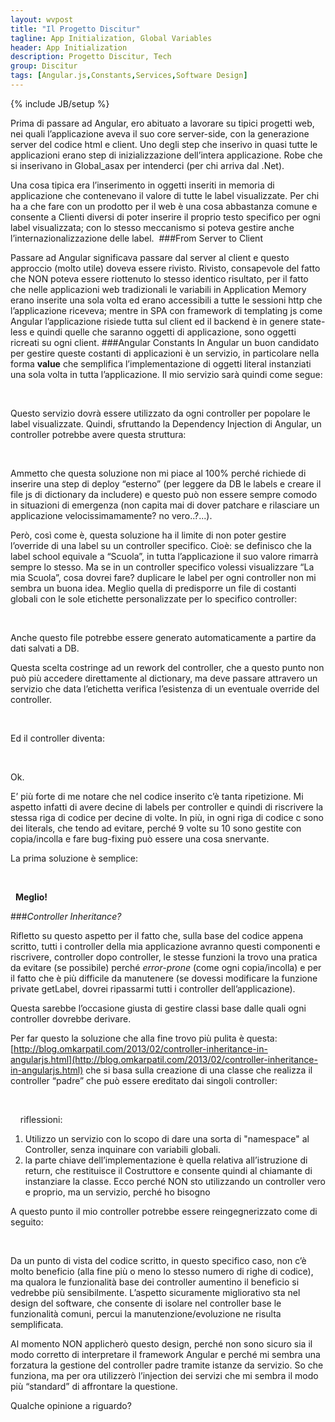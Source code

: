 ```yaml
---
layout: wvpost
title: "Il Progetto Discitur"
tagline: App Initialization, Global Variables
header: App Initialization
description: Progetto Discitur, Tech
group: Discitur
tags: [Angular.js,Constants,Services,Software Design]
---
```

{% include JB/setup %}

Prima di passare ad Angular, ero abituato a lavorare su tipici progetti
web, nei quali l’applicazione aveva il suo core server-side, con la generazione
server del codice html e client. Uno degli step che inserivo in quasi tutte le
applicazioni erano step di inizializzazione dell’intera applicazione. Robe che
si inserivano in Global_asax per intenderci (per chi arriva dal .Net).

Una cosa tipica era l’inserimento in oggetti inseriti in memoria di
applicazione che contenevano il valore di tutte le label visualizzate. Per chi
ha a che fare con un prodotto per il web è una cosa abbastanza comune e
consente a Clienti diversi di poter inserire il proprio testo specifico per
ogni label visualizzata; con lo stesso meccanismo si poteva gestire anche
l’internazionalizzazione delle label. 
###From Server to Client

Passare ad Angular significava passare dal server al client e questo
approccio (molto utile) doveva essere rivisto. Rivisto, consapevole del fatto
che NON poteva essere riottenuto lo stesso identico risultato, per il fatto che
nelle applicazioni web tradizionali le variabili in Application Memory erano
inserite una sola volta ed erano accessibili a tutte le sessioni http che
l’applicazione riceveva; mentre in SPA con framework di templating js come
Angular l’applicazione risiede tutta sul client ed il backend è in genere
state-less e quindi quelle che saranno oggetti di applicazione, sono oggetti
ricreati su ogni client.
###Angular Constants
In Angular un buon candidato per gestire queste costanti di applicazioni è
un servizio, in particolare nella forma **value** che semplifica l’implementazione di oggetti literal instanziati una sola volta
in tutta l’applicazione. Il mio servizio sarà quindi come segue:



 
  

<script type="syntaxhighlighter" class="brush: javascript">
<![CDATA[
angular.module('Common')
.value('dictionary',
    {
        specifics : "Caratteristiche",
        discipline: "Disciplina",
        school: "Scuola",
        classroom: "Classe",
        rating: "Valutazione",
        author: "Pubblicato da",
        ...
    }
)
]]></script> 


Questo servizio dovrà essere utilizzato da ogni controller per popolare le
label visualizzate. Quindi, sfruttando la Dependency Injection di Angular, un
controller potrebbe avere questa struttura:

 
<script type="syntaxhighlighter" class="brush: javascript">
<![CDATA[
angular.module('Lesson')
    .controller('LessonCtrl', [
        '$scope',
        'dictionary',
        function (
            $scope,
            dictionary,
            ) {
            //-------- public properties-------
            $scope.labels = {
                specifics: dictionary.specifics,
                discipline: dictionary.discipline,
                school: dictionary.school,
                classroom: dictionary.classroom,
                author: dictionary.author
            };
]]></script> 

Ammetto che questa soluzione non mi piace al 100% perché richiede di
inserire una step di deploy “esterno” (per leggere da DB le labels e creare il
file js di dictionary da includere) e questo può non essere sempre comodo in
situazioni di emergenza (non capita mai di dover patchare e rilasciare un
applicazione velocissimamamente? no vero..?...).
 

Però, così come è, questa soluzione ha il limite di non poter gestire
l’override di una label su un controller specifico. Cioè: se definisco che la
label school equivale a “Scuola”, in tutta l’applicazione il suo valore rimarrà sempre
lo stesso. Ma se in un controller specifico volessi visualizzare “La mia
Scuola”, cosa dovrei fare? duplicare le label per ogni controller non mi sembra
un buona idea. Meglio quella di predisporre un file di costanti globali con le
sole etichette personalizzate per lo specifico controller:

 
<script type="syntaxhighlighter" class="brush: javascript">
<![CDATA[
angular.module('Common')
.value('overrides',
    {
        'LessonCtrl': {
            school: "La  mia Scuola"
        }
    }
)
]]></script> 

Anche questo file potrebbe essere generato automaticamente a partire da
dati salvati a DB.

Questa scelta costringe ad un rework del controller, che a questo punto non
può più accedere direttamente al dictionary, ma deve passare attravero un
servizio che data l’etichetta verifica l’esistenza di un eventuale override del
controller. 

 
<script type="syntaxhighlighter" class="brush: javascript">
<![CDATA[
angular.module('Common')
        .factory('LabelService', function (dictionary,  overrides) {
            return {
                get: function (controller, label) {
            // if exists the overriden label within the Controller is returned 
            // otherwise the dictionary's label is returned

                 return 
          (overrides[controller] && overrides[controller][label]) ?
          overrides[controller][label] :
          dictionary[label] || 'Label (' + label + ') not set!';
                }
            };
        });
]]></script> 

Ed il controller diventa:

 
<script type="syntaxhighlighter" class="brush: javascript">
<![CDATA[
angular.module('Lesson')
    .controller('LessonCtrl', [
        '$scope',
        'LabelService'
        function (
            $scope,
            LabelService,
            ) {
            //-------- public properties-------
            $scope.labels = {
                specifics: LabelService.get('LessonCtrl','specifics'),
                discipline: LabelService.get('LessonCtrl','discipline'),
                school: LabelService.get('LessonCtrl','school'),
                ...
            };
]]></script> 

Ok.


E’ più forte di me notare che nel codice inserito c’è tanta ripetizione. Mi
aspetto infatti di avere decine di labels per controller e quindi di riscrivere
la stessa riga di codice per decine di volte. In più, in ogni riga di codice c
sono dei literals, che tendo ad evitare, perché 9 volte su 10 sono gestite con
copia/incolla e fare bug-fixing può essere una cosa snervante.

La prima soluzione è semplice:

 
<script type="syntaxhighlighter" class="brush: javascript">
<![CDATA[
angular.module('Lesson')
    .controller('LessonCtrl', [
        '$scope',
        'LabelService'
        function (
            $scope,
            LabelService,
            ) {
            var getLabel = function (label) {
                return LabelService.get('LessonCtrl', label);
            }

            //-------- public properties-------
            $scope.labels = {
                specifics: getLabel('specifics'),
                discipline: getLabel('discipline'),
                school: getLabel('school'),
                ...
            };
]]></script> 

 
**Meglio!**


###_Controller Inheritance?_

Rifletto su questo aspetto per il fatto che, sulla base del codice appena
scritto, tutti i controller della mia applicazione avranno questi componenti e
riscrivere, controller dopo controller, le stesse funzioni la trovo una pratica
da evitare (se possibile) perché _error-prone_ (come ogni copia/incolla) e per il fatto che è più difficile da manutenere (se
dovessi modificare la funzione private getLabel, dovrei ripassarmi tutti i
controller dell’applicazione). 

Questa sarebbe l’occasione giusta di gestire classi base dalle quali ogni
controller dovrebbe derivare.

Per far questo la soluzione che alla fine trovo più pulita è questa: [http://blog.omkarpatil.com/2013/02/controller-inheritance-in-angularjs.html](http://blog.omkarpatil.com/2013/02/controller-inheritance-in-angularjs.html)
che si basa sulla creazione di una classe che realizza il controller “padre”
che può essere ereditato dai singoli controller:
 
<script type="syntaxhighlighter" class="brush: javascript">
<![CDATA[
angular.module("Discitur")
    .factory('DisciturBaseCtrl', function () {
        function DisciturBaseCtrl($scope, LabelService) {
            //-------- public methods-------
            $scope.getLabel = function (label) {
                return LabelService.get($scope.ctrl, label);
            };
        }
        return (DisciturBaseCtrl);
    });
]]></script> 
 
 
riflessioni:

1. Utilizzo un servizio con lo scopo di dare una
     sorta di "namespace" al Controller, senza inquinare con variabili
     globali.
2. la parte chiave dell’implementazione è
     quella relativa all’istruzione di return, che restituisce il Costruttore e
     consente quindi al chiamante di instanziare la classe. Ecco perché NON sto
     utilizzando un controller vero e proprio, ma un servizio, perché ho
     bisogno

A questo punto il mio controller potrebbe essere reingegnerizzato come di
seguito:

<script type="syntaxhighlighter" class="brush: javascript">
<![CDATA[
  
  
angular.module('Lesson')
    .controller('LessonCtrl', [
        '$scope',
        'DisciturBaseCtrl',
        '$injector',
        function ($scope, DisciturBaseCtrl, $injector) {
            $scope.ctrl = 'LessonCtrl';
            // inherit Discitur Base Controller
            $injector.invoke(DisciturBaseCtrl, this, { $scope: $scope });
            //-------- public properties-------
            $scope.labels = {
                specifics: $scope.getLabel('specifics'),
                discipline: $scope.getLabel('discipline'),
                school: $scope.getLabel('school'),
                classroom: $scope.getLabel('classroom')
            };
    
  
    
]]></script> 


Da un punto di vista del codice scritto, in questo specifico caso, non c’è
molto beneficio (alla fine più o meno lo stesso numero di righe di codice), ma
qualora le funzionalità base dei controller aumentino il beneficio si vedrebbe
più sensibilmente. L’aspetto sicuramente migliorativo sta nel design del
software, che consente di isolare nel controller base le funzionalità comuni,
percui la manutenzione/evoluzione ne risulta semplificata.

Al momento NON applicherò questo design, perché non sono sicuro sia il modo
corretto di interpretare il framework Angular e perché mi sembra una forzatura
la gestione del controller padre tramite istanze da servizio. So che funziona,
ma per ora utilizzerò l’injection dei servizi che mi sembra il modo più “standard”
di affrontare la questione.


Qualche opinione a riguardo?

  
  
  
